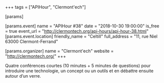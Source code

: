 +++
tags = ["APIHour", "Clermont'ech"]

[params]

[params.event]
name = "APIHour #38"
date = "2018-10-30 19:00:00"
is_free = true
event_url = "http://clermontech.org/api-hours/api-hour-38.html"
[params.event.location]
friendly_name = "Celtill"
full_address = "11, rue Niel 63000 Clermont-Ferrand"

[params.organizer]
name = "Clermont'ech"
website = "http://clermontech.org/"
+++

Quatre conférences courtes (10 minutes + 5 minutes de questions) pour introduire une technologie, un concept ou un outils et en débattre ensuite autour d’un verre.